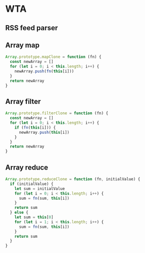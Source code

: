 # WTA

## RSS feed parser

## Array map

```javascript
Array.prototype.mapClone = function (fn) {
  const newArray = []
  for (let i = 0; i < this.length; i++) {
    newArray.push(fn(this[i]))
  }
  return newArray
}
```

## Array filter

```javascript
Array.prototype.filterClone = function (fn) {
  const newArray = []
  for (let i = 0; i < this.length; i++) {
    if (fn(this[i])) {
      newArray.push(this[i])
    }
  }
  return newArray
}
```

## Array reduce

```javascript
Array.prototype.reduceClone = function (fn, initialValue) {
  if (initialValue) {
    let sum = initialValue
    for (let i = 0; i < this.length; i++) {
      sum = fn(sum, this[i])
    }
    return sum
  } else {
    let sum = this[0]
    for (let i = 1; i < this.length; i++) {
      sum = fn(sum, this[i])
    }
    return sum
  }
}
```
